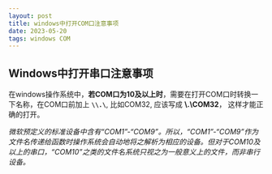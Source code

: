 ```yaml
---
layout: post
title: windows中打开COM口注意事项
date: 2023-05-20
tags: windows COM
---
```



## **Windows中打开串口注意事项**

在windows操作系统中，**若COM口为10及以上时**，需要在打开COM口时转换一下名称，在COM口前加上 **`\\.\`**, 比如COM32, 应该写成 **\\.\COM32**， 这样才能正确的打开。

*微软预定义的标准设备中含有“COM1”-“COM9”。所以，“COM1”-“COM9”作为文件名传递给函数时操作系统会自动地将之解析为相应的设备。但对于COM10及以上的串口，“COM10”之类的文件名系统只视之为一般意义上的文件，而非串行设备。*

